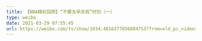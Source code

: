 ```yaml
---
title: 【NBA精彩回顾】“不要太早庆祝”时刻（一）
type: weibo
date: 2021-03-29 07:55:45
url: https://weibo.com/tv/show/1034:4616377856884753?from=old_pc_videoshow
---
```


<!-- more -->